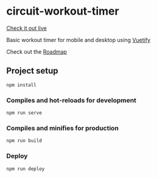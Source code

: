 # circuit-workout-timer

[Check it out live](https://dengsauve.github.io/circuit-workout-timer/)

Basic workout timer for mobile and desktop using [Vuetify](https://vuetifyjs.com/)

Check out the [Roadmap](./ROADMAP.md)


## Project setup
```
npm install
```

### Compiles and hot-reloads for development
```
npm run serve
```

### Compiles and minifies for production
```
npm run build
```

### Deploy
```
npm run deploy
```